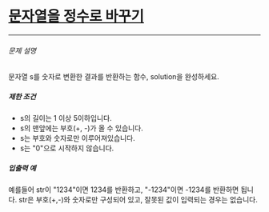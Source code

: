 # [문자열을 정수로 바꾸기](https://school.programmers.co.kr/learn/courses/30/lessons/12925)

------



###### 문제 설명

문자열 s를 숫자로 변환한 결과를 반환하는 함수, solution을 완성하세요.

##### 제한 조건

- s의 길이는 1 이상 5이하입니다.
- s의 맨앞에는 부호(+, -)가 올 수 있습니다.
- s는 부호와 숫자로만 이루어져있습니다.
- s는 "0"으로 시작하지 않습니다.

##### 입출력 예

예를들어 str이 "1234"이면 1234를 반환하고, "-1234"이면 -1234를 반환하면 됩니다.
str은 부호(+,-)와 숫자로만 구성되어 있고, 잘못된 값이 입력되는 경우는 없습니다.